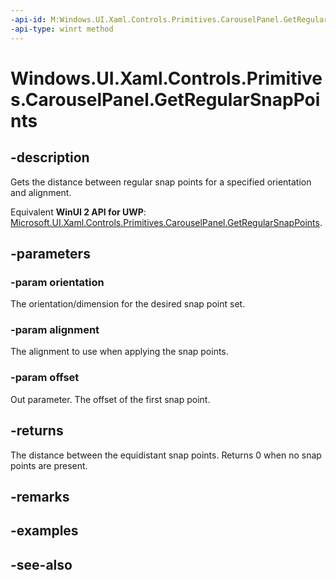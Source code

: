 ```yaml
---
-api-id: M:Windows.UI.Xaml.Controls.Primitives.CarouselPanel.GetRegularSnapPoints(Windows.UI.Xaml.Controls.Orientation,Windows.UI.Xaml.Controls.Primitives.SnapPointsAlignment,System.Single@)
-api-type: winrt method
---
```


<!-- Method syntax
public float GetRegularSnapPoints(Windows.UI.Xaml.Controls.Orientation orientation, Windows.UI.Xaml.Controls.Primitives.SnapPointsAlignment alignment, System.Single offset)
-->

# Windows.UI.Xaml.Controls.Primitives.CarouselPanel.GetRegularSnapPoints

## -description
Gets the distance between regular snap points for a specified orientation and alignment.

Equivalent **WinUI 2 API for UWP**: [Microsoft.UI.Xaml.Controls.Primitives.CarouselPanel.GetRegularSnapPoints](/windows/winui/api/microsoft.ui.xaml.controls.primitives.carouselpanel.getregularsnappoints).

## -parameters
### -param orientation
The orientation/dimension for the desired snap point set.

### -param alignment
The alignment to use when applying the snap points.

### -param offset
Out parameter. The offset of the first snap point.

## -returns
The distance between the equidistant snap points. Returns 0 when no snap points are present.

## -remarks

## -examples

## -see-also
